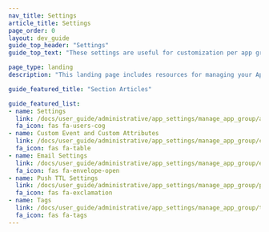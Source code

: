 ```yaml
---
nav_title: Settings
article_title: Settings
page_order: 0
layout: dev_guide
guide_top_header: "Settings"
guide_top_text: "These settings are useful for customization per app group and troubleshooting. Within these settings, you can adjust features such as email settings, customer events and attributes, tags, push TTL, and more."

page_type: landing
description: "This landing page includes resources for managing your App Groups in the Braze dashboard."

guide_featured_title: "Section Articles"

guide_featured_list:
- name: Settings
  link: /docs/user_guide/administrative/app_settings/manage_app_group/app_group_management/
  fa_icon: fas fa-users-cog
- name: Custom Event and Custom Attributes
  link: /docs/user_guide/administrative/app_settings/manage_app_group/custom_event_and_attribute_management/
  fa_icon: fas fa-table
- name: Email Settings
  link: /docs/user_guide/administrative/app_settings/manage_app_group/email_settings/
  fa_icon: fas fa-envelope-open
- name: Push TTL Settings
  link: /docs/user_guide/administrative/app_settings/manage_app_group/push_ttl_settings/
  fa_icon: fas fa-exclamation
- name: Tags
  link: /docs/user_guide/administrative/app_settings/manage_app_group/tags/
  fa_icon: fas fa-tags
---
```

